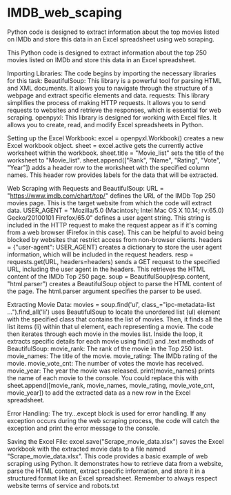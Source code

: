 # IMDB_web_scaping
Python code is designed to extract information about the top movies listed on IMDb and store this data in an Excel spreadsheet using web scraping.


This Python code is designed to extract information about the top 250 movies listed on IMDb and store this data in an Excel spreadsheet.

Importing Libraries:
The code begins by importing the necessary libraries for this task: BeautifulSoup: This library is a powerful tool for parsing HTML and XML documents. It allows you to navigate through the structure of a webpage and extract specific elements and data. requests: This library simplifies the process of making HTTP requests. It allows you to send requests to websites and retrieve the responses, which is essential for web scraping. openpyxl: This library is designed for working with Excel files. It allows you to create, read, and modify Excel spreadsheets in Python.

Setting up the Excel Workbook:
excel = openpyxl.Workbook() creates a new Excel workbook object. sheet = excel.active gets the currently active worksheet within the workbook. sheet.title = "Movie_list" sets the title of the worksheet to "Movie_list". sheet.append(["Rank", "Name", "Rating", "Vote", "Year"]) adds a header row to the worksheet with the specified column names. This header row provides labels for the data that will be extracted.

Web Scraping with Requests and BeautifulSoup: URL = "https://www.imdb.com/chart/top/" defines the URL of the IMDb Top 250 movies page. This is the target website from which the code will extract data. USER_AGENT = "Mozilla/5.0 (Macintosh; Intel Mac OS X 10.14; rv:65.0) Gecko/20100101 Firefox/65.0" defines a user agent string. This string is included in the HTTP request to make the request appear as if it's coming from a web browser (Firefox in this case). This can be helpful to avoid being blocked by websites that restrict access from non-browser clients. headers = {"user-agent": USER_AGENT} creates a dictionary to store the user agent information, which will be included in the request headers. resp = requests.get(URL, headers=headers) sends a GET request to the specified URL, including the user agent in the headers. This retrieves the HTML content of the IMDb Top 250 page. soup = BeautifulSoup(resp.content, "html.parser") creates a BeautifulSoup object to parse the HTML content of the page. The html.parser argument specifies the parser to be used.

Extracting Movie Data: movies = soup.find('ul', class_="ipc-metadata-list ...").find_all('li') uses BeautifulSoup to locate the unordered list (ul) element with the specified class that contains the list of movies. Then, it finds all the list items (li) within that ul element, each representing a movie. The code then iterates through each movie in the movies list. Inside the loop, it extracts specific details for each movie using find() and .text methods of BeautifulSoup: movie_rank: The rank of the movie in the Top 250 list. movie_names: The title of the movie. movie_rating: The IMDb rating of the movie. movie_vote_cnt: The number of votes the movie has received. movie_year: The year the movie was released. print(movie_names) prints the name of each movie to the console. You could replace this with sheet.append([movie_rank, movie_names, movie_rating, movie_vote_cnt, movie_year]) to add the extracted data as a new row in the Excel spreadsheet.

Error Handling: The try...except block is used for error handling. If any exception occurs during the web scraping process, the code will catch the exception and print the error message to the console.

Saving the Excel File: excel.save("Scrape_movie_data.xlsx") saves the Excel workbook with the extracted movie data to a file named "Scrape_movie_data.xlsx". This code provides a basic example of web scraping using Python. It demonstrates how to retrieve data from a website, parse the HTML content, extract specific information, and store it in a structured format like an Excel spreadsheet. Remember to always respect website terms of service and robots.txt
